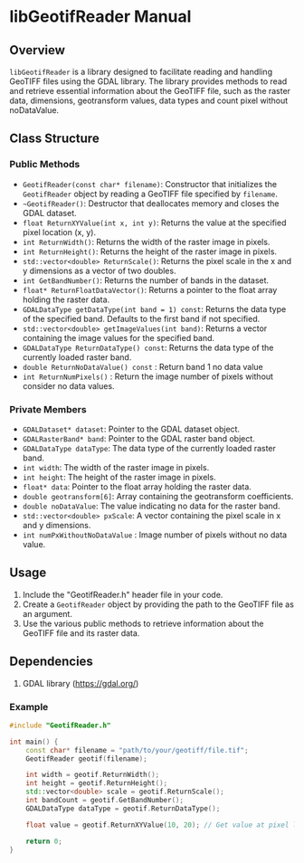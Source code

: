 # libGeotifReader Manual

## Overview

`libGeotifReader` is a library designed to facilitate reading and handling GeoTIFF files using the GDAL library. The library provides methods to read and retrieve essential information about the GeoTIFF file, such as the raster data, dimensions, geotransform values, data types and count pixel without noDataValue.

## Class Structure

### Public Methods

- `GeotifReader(const char* filename)`: Constructor that initializes the `GeotifReader` object by reading a GeoTIFF file specified by `filename`.
- `~GeotifReader()`: Destructor that deallocates memory and closes the GDAL dataset.
- `float ReturnXYValue(int x, int y)`: Returns the value at the specified pixel location (x, y).
- `int ReturnWidth()`: Returns the width of the raster image in pixels.
- `int ReturnHeight()`: Returns the height of the raster image in pixels.
- `std::vector<double> ReturnScale()`: Returns the pixel scale in the x and y dimensions as a vector of two doubles.
- `int GetBandNumber()`: Returns the number of bands in the dataset.
- `float* ReturnFloatDataVector()`: Returns a pointer to the float array holding the raster data.
- `GDALDataType getDataType(int band = 1) const`: Returns the data type of the specified band. Defaults to the first band if not specified.
- `std::vector<double> getImageValues(int band)`: Returns a vector containing the image values for the specified band.
- `GDALDataType ReturnDataType() const`: Returns the data type of the currently loaded raster band.
- `double ReturnNoDataValue() const` : Return band 1 no data value
- `int ReturnNumPixels()` : Return the image number of pixels without consider no data values.

### Private Members

- `GDALDataset* dataset`: Pointer to the GDAL dataset object.
- `GDALRasterBand* band`: Pointer to the GDAL raster band object.
- `GDALDataType dataType`: The data type of the currently loaded raster band.
- `int width`: The width of the raster image in pixels.
- `int height`: The height of the raster image in pixels.
- `float* data`: Pointer to the float array holding the raster data.
- `double geotransform[6]`: Array containing the geotransform coefficients.
- `double noDataValue`: The value indicating no data for the raster band.
- `std::vector<double> pxScale`: A vector containing the pixel scale in x and y dimensions.
- `int numPxWithoutNoDataValue` : Image number of pixels without no data value.

## Usage

1. Include the "GeotifReader.h" header file in your code.
2. Create a `GeotifReader` object by providing the path to the GeoTIFF file as an argument.
3. Use the various public methods to retrieve information about the GeoTIFF file and its raster data.

## Dependencies
1. GDAL library (https://gdal.org/)

### Example

```cpp
#include "GeotifReader.h"

int main() {
    const char* filename = "path/to/your/geotiff/file.tif";
    GeotifReader geotif(filename);

    int width = geotif.ReturnWidth();
    int height = geotif.ReturnHeight();
    std::vector<double> scale = geotif.ReturnScale();
    int bandCount = geotif.GetBandNumber();
    GDALDataType dataType = geotif.ReturnDataType();

    float value = geotif.ReturnXYValue(10, 20); // Get value at pixel location (10, 20)

    return 0;
}
